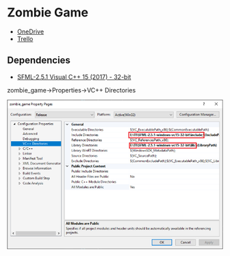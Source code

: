 # Zombie Game

* [OneDrive](https://hogeschoolutrecht-my.sharepoint.com/:f:/g/personal/nicky_hagens_student_hu_nl/EgIDR-gCgPxHq1xc9gh8vXoBJUYMzyNiaNs0RPFJYWlhXQ?e=5%3aFbrEwN&at=9)
* [Trello](https://trello.com/b/tcpV4Zjo/v2thga-2020)

## Dependencies

* [SFML-2.5.1 Visual C++ 15 (2017) - 32-bit](https://www.sfml-dev.org/files/SFML-2.5.1-windows-vc15-32-bit.zip)

zombie_game->Properties->VC++ Directories

![SFML](guide.png)
